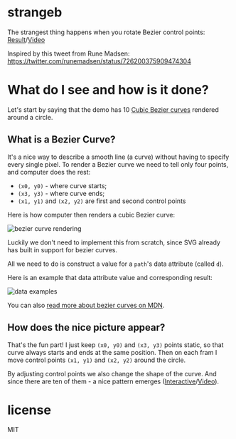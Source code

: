 # strangeb

The strangest thing happens when you rotate Bezier control points: [Result](https://anvaka.github.io/strangeb/)/[Video](https://www.youtube.com/watch?v=g19QQaGQFUA)

Inspired by this tweet from Rune Madsen: https://twitter.com/runemadsen/status/726200375909474304

# What do I see and how is it done?

Let's start by saying that the demo has 10 [Cubic Bezier curves](https://en.wikipedia.org/wiki/B%C3%A9zier_curve)
rendered around a circle.

## What is a Bezier Curve?

It's a nice way to describe a smooth line (a curve) without having to specify
every single pixel. To render a Bezier curve we need to tell only four points, and
computer does the rest:

* `(x0, y0)` - where curve starts;
* `(x3, y3)` - where curve ends;
* `(x1, y1)` and `(x2, y2)` are first and second control points

Here is how computer then renders a cubic Bezier curve:

![bezier curve rendering](https://upload.wikimedia.org/wikipedia/commons/d/db/B%C3%A9zier_3_big.gif)

Luckily we don't need to implement this from scratch, since SVG already
has built in support for bezier curves.

All we need to do is construct a value for a `path`'s data attribute (called `d`).

Here is an example that data attribute value and corresponding result:

![data examples](http://i.imgur.com/P9P6dcH.png)

You can also [read more about bezier curves on MDN](https://developer.mozilla.org/en-US/docs/Web/SVG/Tutorial/Paths#Bezier_Curves).

## How does the nice picture appear?

That's the fun part! I just keep `(x0, y0)` and `(x3, y3)` points static, so that
curve always starts and ends at the same position. Then on each fram I move control
points `(x1, y1)` and `(x2, y2)` around the circle.

By adjusting control points we also change the shape of the curve. And since there
are ten of them - a nice pattern emerges ([Interactive](https://anvaka.github.io/strangeb/)/[Video](https://www.youtube.com/watch?v=g19QQaGQFUA)).

# license

MIT
